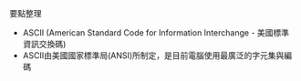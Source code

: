 要點整理
- ASCII (American Standard Code for Information Interchange - 美國標準資訊交換碼)
- ASCII由美國國家標準局(ANSI)所制定，是目前電腦使用最廣泛的字元集與編碼